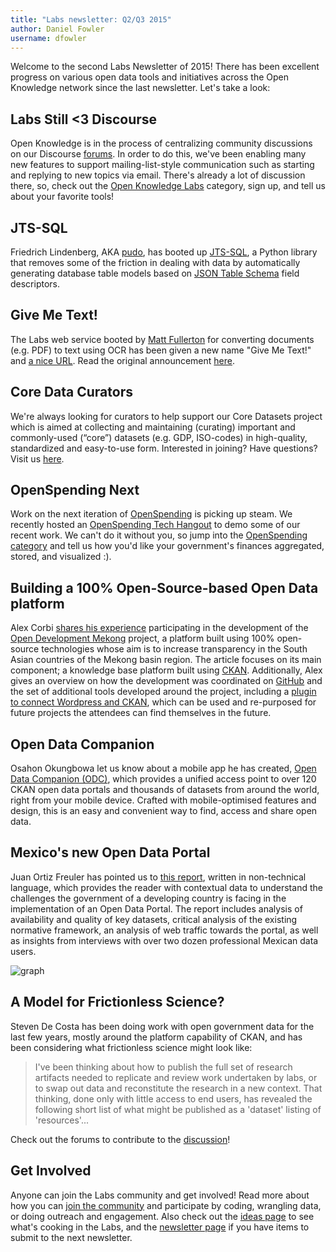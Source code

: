 ```yaml
---
title: "Labs newsletter: Q2/Q3 2015"
author: Daniel Fowler
username: dfowler
---
```


Welcome to the second Labs Newsletter of 2015!  There has been
excellent progress on various open data tools and initiatives across
the Open Knowledge network since the last newsletter.  Let's take a
look:

## Labs Still <3 Discourse

Open Knowledge is in the process of centralizing community discussions
on our Discourse [forums](http://discuss.okfn.org).  In order to do
this, we've been enabling many new features to support
mailing-list-style communication such as starting and replying to new
topics via email.  There's already a lot of discussion there, so,
check out the
[Open Knowledge Labs](https://discuss.okfn.org/c/open-knowledge-labs)
category, sign up, and tell us about your favorite tools!

## JTS-SQL

Friedrich Lindenberg, AKA [pudo](http://okfnlabs.org/members/pudo/),
has booted up [JTS-SQL](https://github.com/okfn/jts-sql), a Python
library that removes some of the friction in dealing with data by
automatically generating database table models based on
[JSON Table Schema](http://dataprotocols.org/json-table-schema/) field
descriptors.

## Give Me Text!

The Labs web service booted by
[Matt Fullerton](/members/mattfullerton/) for converting documents
(e.g. PDF) to text using OCR has been given a new name "Give Me Text!"
and [a nice URL](http://givemetext.okfnlabs.org/). Read the original
announcement
[here](http://okfnlabs.org/blog/2015/02/21/documents-to-text.html).

## Core Data Curators

We're always looking for curators to help support our Core Datasets
project which is aimed at collecting and maintaining (curating)
important and commonly-used (“core”) datasets (e.g. GDP, ISO-codes) in
high-quality, standardized and easy-to-use form.  Interested in
joining?  Have questions?  Visit us
[here](https://discuss.okfn.org/c/open-knowledge-labs/core-datasets).

## OpenSpending Next

Work on the next iteration of
[OpenSpending](http://community.openspending.org/next) is picking up
steam.  We recently hosted an
[OpenSpending Tech Hangout](https://discuss.okfn.org/t/tech-hangout-sept-2015/1046/12)
to demo some of our recent work.  We can't do it without you, so jump
into the
[OpenSpending category](https://discuss.okfn.org/c/openspending) and
tell us how you'd like your government's finances aggregated, stored,
and visualized :).

## Building a 100% Open-Source-based Open Data platform

Alex Corbi
[shares his experience](http://www.open-steps.org/my-experience-building-a-100-open-source-based-open-data-platform/)
participating in the development of the
[Open Development Mekong](http://www.opendevelopmentmekong.net)
project, a platform built using 100% open-source technologies whose
aim is to increase transparency in the South Asian countries of the
Mekong basin region. The article focuses on its main component; a
knowledge base platform built using
[CKAN](http://ckan.org/). Additionally, Alex gives an overview on how
the development was coordinated on [GitHub](https://github.com/) and
the set of additional tools developed around the project, including a
[plugin to connect Wordpress and CKAN](http://extensions.ckan.org/extension/wpckan/),
which can be used and re-purposed for future projects the attendees
can find themselves in the future.

## Open Data Companion

Osahon Okungbowa let us know about a mobile app he has created,
[Open Data Companion (ODC)](http://odc.utopiasoftwareonline.com/),
which provides a unified access point to over 120 CKAN open data
portals and thousands of datasets from around the world, right from
your mobile device. Crafted with mobile-optimised features and design,
this is an easy and convenient way to find, access and share open
data.

## Mexico's new Open Data Portal

Juan Ortiz Freuler has pointed us to
[this report](https://es.scribd.com/doc/274622757/Supply-and-Demand-of-Data-Through-Mexico-s-Open-Data-Portal),
written in non-technical language, which provides the reader with
contextual data to understand the challenges the government of a
developing country is facing in the implementation of an Open Data
Portal. The report includes analysis of availability and quality of
key datasets, critical analysis of the existing normative framework,
an analysis of web traffic towards the portal, as well as insights
from interviews with over two dozen professional Mexican data users.

![graph](https://cloud.githubusercontent.com/assets/14280123/9857467/9edcb930-5b12-11e5-8d2d-6cb89b3dd710.png)

## A Model for Frictionless Science?

Steven De Costa has been doing work with open government data for the
last few years, mostly around the platform capability of CKAN, and has
been considering what frictionless science might look like:

> I've been thinking about how to publish the full set of research
> artifacts needed to replicate and review work undertaken by labs, or
> to swap out data and reconstitute the research in a new context. That
> thinking, done only with little access to end users, has revealed the
> following short list of what might be published as a 'dataset' listing
> of 'resources'...

Check out the forums to contribute to the
[discussion](https://discuss.okfn.org/t/is-there-a-model-for-frictionless-science/1203/1)!

## Get Involved

Anyone can join the Labs community and get involved! Read more about
how you can [join the community](/join) and participate by coding,
wrangling data, or doing outreach and engagement. Also check out the
[ideas page](/ideas) to see what's cooking in the Labs, and the
[newsletter page](/newsletter) if you have items to submit to the next
newsletter.
